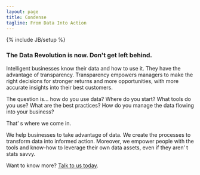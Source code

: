```yaml
---
layout: page
title: Condense
tagline: From Data Into Action
---
```

{% include JB/setup %}

### The Data Revolution is now.  Don't get left behind.

Intelligent businesses know their data and how to use it. They have
the advantage of transparency. Transparency empowers managers
to make the right decisions for stronger returns and more
opportunities, with more accurate insights into their best customers.

The question is… how do you use data? Where do you start? What
tools do you use? What are the best practices? How do you manage
the data flowing into your business?

That’ s where we come in.

We help businesses to take advantage of data. We create the
processes to transform data into informed action. Moreover, we
empower people with the tools and know-how to leverage their own
data assets, even if they aren’ t stats savvy.

Want to know more? [Talk to us today](mailto:hello@condense.com.au).
